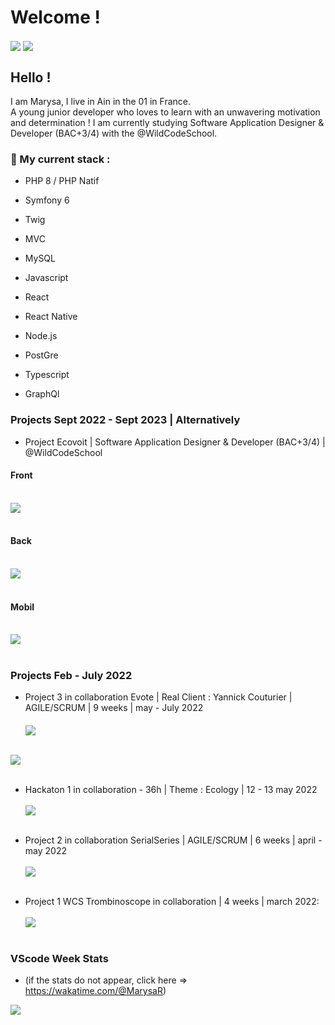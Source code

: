# Welcome !
<img align="center" src="https://github-readme-stats.vercel.app/api?username=MarysaR&show_icons=true&hide=issues&theme=midnight-purple" />
<img align="center" src="https://github-readme-stats.vercel.app/api/top-langs/?username=MarysaR&theme=midnight-purple&layout=compac" /> <br>

## Hello ! <br>
I am Marysa, I live in Ain in the 01 in France. <br>
A young junior developer who loves to learn with an unwavering motivation and determination ! 
I am currently studying Software Application Designer & Developer (BAC+3/4) with the @WildCodeSchool.

### 🌱 My current stack :  
- PHP 8 / PHP Natif
- Symfony 6
- Twig
- MVC 
- MySQL

- Javascript 
- React 
- React Native
- Node.js
- PostGre
- Typescript 
- GraphQl

### Projects Sept 2022 - Sept 2023 | Alternatively
- Project Ecovoit | Software Application Designer & Developer (BAC+3/4) | @WildCodeSchool <br>

#### Front <br><br>
<a href='https://github.com/WildCodeSchool/2209-wns-hamilton-ecovoit-front'> <img align="center" src="https://github-readme-stats.vercel.app/api/pin/?username=WildCodeSchool&repo=2209-wns-hamilton-ecovoit-front&show_owner=true&theme=midnight-purple"/> <br><br> </a>

#### Back <br><br>
<a href='https://github.com/WildCodeSchool/2209-wns-hamilton-ecovoit-back'> <img align="center" src="https://github-readme-stats.vercel.app/api/pin/?username=WildCodeSchool&repo=2209-wns-hamilton-ecovoit-back&show_owner=true&theme=midnight-purple"/> <br><br> </a>

#### Mobil <br><br>
<a href='https://github.com/WildCodeSchool/2209-wns-hamilton-ecovoit-mobile'> <img align="center" src="https://github-readme-stats.vercel.app/api/pin/?username=WildCodeSchool&repo=2209-wns-hamilton-ecovoit-mobile&show_owner=true&theme=midnight-purple"/> <br><br> </a>


### Projects Feb - July 2022

 - Project 3 in collaboration Evote | Real Client : Yannick Couturier | AGILE/SCRUM | 9 weeks | may - July 2022 <br><br>
 <a href='https://github.com/WildCodeSchool/2022-03-php-remote-evote'> <img align="center" src="https://github-readme-stats.vercel.app/api/pin/?username=WildCodeSchool&repo=2022-03-php-remote-evote&show_owner=true&theme=midnight-purple"/></a> <br> <br>
 
 <a href='https://github.com/WildCodeSchool/2022-03-php-remote-evote'> <img align="center" src="https://github-readme-stats.vercel.app/api/pin/?username=WildCodeSchool&repo=2022-03-php-remote-evote&show_owner=true&theme=midnight-purple"/></a> <br><br>
 
 - Hackaton 1 in collaboration - 36h | Theme : Ecology  | 12 - 13 may 2022 <br><br>
 <a href='https://github.com/trueChoan/Hackaton'> <img align="center" src="https://github-readme-stats.vercel.app/api/pin/?username=trueChoan&repo=Hackaton&show_owner=true&theme=midnight-purple" /></a> <br><br>
 
- Project 2 in collaboration SerialSeries | AGILE/SCRUM | 6 weeks | april - may 2022 <br><br>
<a href='https://github.com/WildCodeSchool/2022-03-php-remotefr-p2-serial-series'> <img align="center" src="https://github-readme-stats.vercel.app/api/pin/?username=WildCodeSchool&repo=2022-03-php-remotefr-p2-serial-series&show_owner=true&theme=midnight-purple"/> <br><br> </a>

- Project 1 WCS Trombinoscope in collaboration | 4 weeks | march 2022: <br><br>
 <a href='https://github.com/MarysaR/Trombinoscope'> <img align="center" src="https://github-readme-stats.vercel.app/api/pin/?username=marysar&repo=Trombinoscope&show_owner=true&theme=midnight-purple" /></a> <br><br>

### VScode Week Stats
- (if the stats do not appear, click here => https://wakatime.com/@MarysaR)
<img align="center" src="https://github-readme-stats.vercel.app/api/wakatime?username=MarysaR&theme=midnight-purple" />


<!--
**MarysaR/MarysaR** is a ✨ _special_ ✨ repository because its `README.md` (this file) appears on your GitHub profile.

Here are some ideas to get you started:

- 🔭 I’m currently working on ...
- 🤔 I’m looking for help with ...
- 💬 Ask me about ...
- 📫 How to reach me: ...
- 😄 Pronouns: ...
- ⚡ Fun fact: ...
-->
